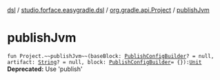 [dsl](../../index.md) / [studio.forface.easygradle.dsl](../index.md) / [org.gradle.api.Project](index.md) / [publishJvm](./publish-jvm.md)

# publishJvm

`fun Project.~~publishJvm~~(baseBlock: `[`PublishConfigBuilder`](../-publish-config-builder.md)`? = null, artifact: `[`String`](https://kotlinlang.org/api/latest/jvm/stdlib/kotlin/-string/index.html)`? = null, block: `[`PublishConfigBuilder`](../-publish-config-builder.md)` = {}): `[`Unit`](https://kotlinlang.org/api/latest/jvm/stdlib/kotlin/-unit/index.html)
**Deprecated:** Use 'publish'

